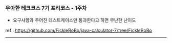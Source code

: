 ### 우아한 테크코스 7기 프리코스 - 1주차

- 요구사항과 주어진 테스트케이스만 통과한다고 하면 무난한 난이도

ref : https://github.com/FickleBoBo/java-calculator-7/tree/FickleBoBo

---
